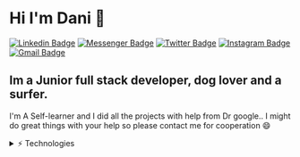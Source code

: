 # Hi I'm Dani 👋
[![Linkedin Badge](https://img.shields.io/badge/-Dani-blue?style=flat&logo=Linkedin&logoColor=white&link=https://www.linkedin.com/in/dani-sofer/
)](https://www.linkedin.com/in/dani-sofer/)
[![Messenger Badge](https://img.shields.io/badge/-Dani-0078FF?style=flat&logo=Messenger&logoColor=white)](https://m.me/soferdani "Connect on Facebook")
[![Twitter Badge](https://img.shields.io/badge/-@SoferDani-1ca0f1?style=flat&labelColor=1ca0f1&logo=twitter&logoColor=white&link=https://twitter.com/SoferDani)](https://twitter.com/SoferDani)
[![Instagram Badge](https://img.shields.io/badge/-@danisofer-purple?style=flat&logo=instagram&logoColor=white&link=https://instagram.com/danisofer/)](https://instagram.com/danisofer)
[![Gmail Badge](https://img.shields.io/badge/-soferdani-c14438?style=flat&logo=Gmail&logoColor=white&link=mailto:soferdani@gmail.com)](mailto:soferdani.com)



## Im a Junior full stack developer, dog lover and a surfer.  

I'm A Self-learner and I did all the projects with help from Dr google.. I might do great things with your help so please contact me for cooperation 😄

<details>
    <summary>⚡ Technologies</summary>

![JavaScript](https://img.shields.io/badge/-JavaScript-black?style=flat-square&logo=javascript)
![Nodejs](https://img.shields.io/badge/-Nodejs-black?style=flat-square&logo=Node.js)
![Python](https://img.shields.io/badge/-Python-black?style=flat-square&logo=Python)
![React](https://img.shields.io/badge/-React-black?style=flat-square&logo=react)
![HTML5](https://img.shields.io/badge/-HTML5-E34F26?style=flat-square&logo=html5&logoColor=white)
![CSS3](https://img.shields.io/badge/-CSS3-1572B6?style=flat-square&logo=css3)
![Bootstrap](https://img.shields.io/badge/-Bootstrap-563D7C?style=flat-square&logo=bootstrap)
![MongoDB](https://img.shields.io/badge/-MongoDB-black?style=flat-square&logo=mongodb)
![MySQL](https://img.shields.io/badge/-MySQL-black?style=flat-square&logo=mysql)
![Git](https://img.shields.io/badge/-Git-black?style=flat-square&logo=git)
![GitHub](https://img.shields.io/badge/-GitHub-181717?style=flat-square&logo=github)

</details>



<!--
**soferdani/soferdani** is a ✨ _special_ ✨ repository because its `README.md` (this file) appears on your GitHub profile.

Here are some ideas to get you started:

- 🔭 I’m currently working on ...
- 🌱 I’m currently learning ...
- 👯 I’m looking to collaborate on ...
- 🤔 I’m looking for help with ...
- 💬 Ask me about ...
- 📫 How to reach me: ...
- 😄 Pronouns: ...
- ⚡ Fun fact: ...
-->
